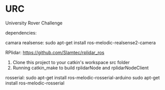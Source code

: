 # URC
University Rover Challenge

dependencies:

camara realsense:
sudo apt-get install ros-melodic-realsense2-camera

RPlidar: https://github.com/Slamtec/rplidar_ros
1) Clone this project to your catkin's workspace src folder
2) Running catkin_make to build rplidarNode and rplidarNodeClient

rosserial:
sudo apt-get install ros-melodic-rosserial-arduino
sudo apt-get install ros-melodic-rosserial


